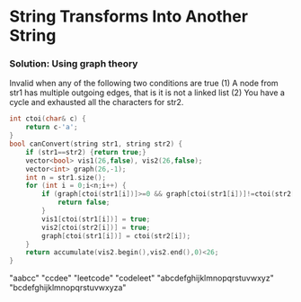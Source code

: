 # String Transforms Into Another String


### Solution: Using graph theory

Invalid when any of the following two conditions are true
(1) A node from str1 has multiple outgoing edges, that is it is not a linked list
(2) You have a cycle and exhausted all the characters for str2.  


```c++
int ctoi(char& c) {
    return c-'a';
}
bool canConvert(string str1, string str2) {
    if (str1==str2) {return true;}
    vector<bool> vis1(26,false), vis2(26,false);
    vector<int> graph(26,-1);
    int n = str1.size();
    for (int i = 0;i<n;i++) {
        if (graph[ctoi(str1[i])]>=0 && graph[ctoi(str1[i])]!=ctoi(str2[i])) {
            return false;
        }
        vis1[ctoi(str1[i])] = true;
        vis2[ctoi(str2[i])] = true;
        graph[ctoi(str1[i])] = ctoi(str2[i]);
    }
    return accumulate(vis2.begin(),vis2.end(),0)<26;
}
```

"aabcc"
"ccdee"
"leetcode"
"codeleet"
"abcdefghijklmnopqrstuvwxyz"
"bcdefghijklmnopqrstuvwxyza"